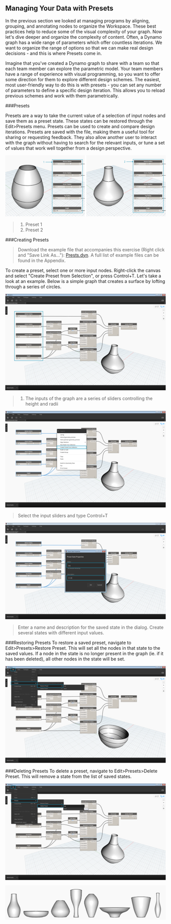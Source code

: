 ## Managing Your Data with Presets

In the previous section we looked at managing programs by aligning, grouping, and annotating nodes to organize the Workspace. These best practices help to reduce some of the visual complexity of your graph. Now let's dive deeper and organize the complexity of content.  Often, a Dynamo graph has a wide range of parameters which offer countless iterations.  We want to organize the range of options so that we can make real design decisions - and this is where Presets come in. 

Imagine that you've created a Dynamo graph to share with a team so that each team member can explore the parametric model.  Your team members have a range of experience with visual programming, so you want to offer some direction for them to explore different design schemes.  The easiest, most user-friendly way to do this is with presets - you can set any number of parameters to define a specific design iteration. This allows you to reload previous schemes and work with them parametrically. 

###Presets

Presets are a way to take the current value of a selection of input nodes and save them as a preset state. These states can be restored through the Edit>Presets menu. Presets can be used to create and compare design iterations. Presets are saved with the file, making them a useful tool for sharing or requesting feedback. They also allow another user to interact with the graph without having to search for the relevant inputs, or tune a set of values that work well together from a design perspective.

![](images/3-5/presetsA.png)
>1. Preset 1
>2. Preset 2

###Creating Presets

>Download the example file that accompanies this exercise (Right click and "Save Link As..."): [Prests.dyn](datasets/3-5/Presets.dyn). A full list of example files can be found in the Appendix.

To create a preset, select one or more input nodes. Right-click the canvas and select "Create Preset from Selection", or press Control+T. 
Let's take a look at an example. Below is a simple graph that creates a surface by lofting through a series of circles. 

![Create Preset](images/3-5/presetsB.png)
>1. The inputs of the graph are a series of sliders controlling the height and radii

![Create Preset](images/3-5/presetsC.png)
>Select the input sliders and type Control+T

![Create Preset](images/3-5/presetsD.png)
>Enter a name and description for the saved state in the dialog. Create several states with different input values.

###Restoring Presets
To restore a saved preset, navigate to Edit>Presets>Restore Preset. This will set all the nodes in that state to the saved values. If a node in the state is no longer present in the graph (ie. if it has been deleted), all other nodes in the state will be set.

![Restoring Presets](images/3-5/presetsE.png)

###Deleting Presets
To delete a preset, navigate to Edit>Presets>Delete Preset. This will remove a state from the list of saved states.

![Deleting Presets](images/3-5/presetsF.png)

![](images/3-5/presets07.png)